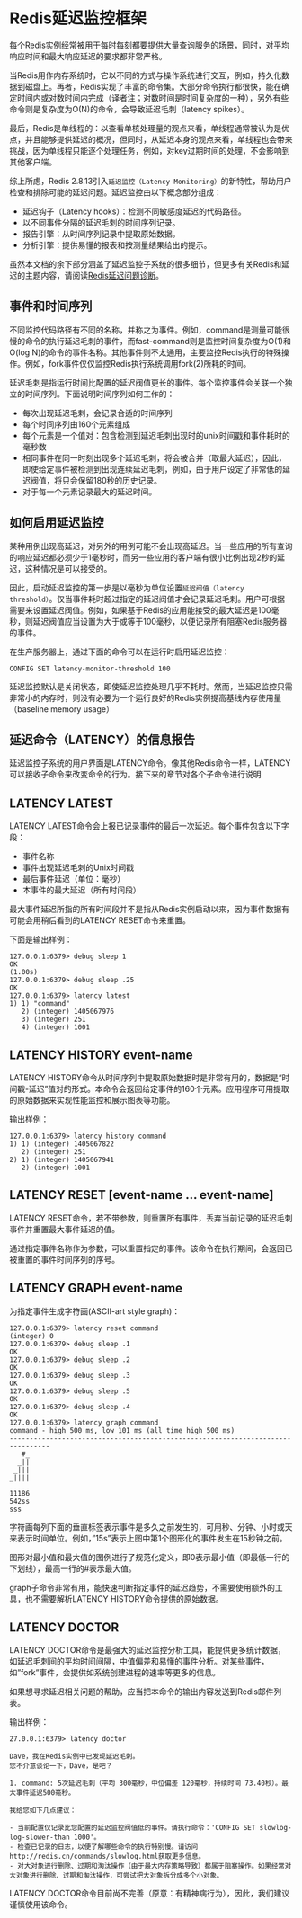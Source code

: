 #   Redis延迟监控框架

每个Redis实例经常被用于每时每刻都要提供大量查询服务的场景，同时，对平均响应时间和最大响应延迟的要求都非常严格。

当Redis用作内存系统时，它以不同的方式与操作系统进行交互，例如，持久化数据到磁盘上。再者，Redis实现了丰富的命令集。大部分命令执行都很快，能在确定时间内或对数时间内完成（译者注；对数时间是时间复杂度的一种），另外有些命令则是复杂度为O(N)的命令，会导致延迟毛刺（latency spikes）。

最后，Redis是单线程的：以查看单核处理量的观点来看，单线程通常被认为是优点，并且能够提供延迟的概况，但同时，从延迟本身的观点来看，单线程也会带来挑战，因为单线程只能逐个处理任务，例如，对key过期时间的处理，不会影响到其他客户端。

综上所虑，Redis 2.8.13引入`延迟监控（Latency Monitoring）`的新特性，帮助用户检查和排除可能的延迟问题。延迟监控由以下概念部分组成：
-   延迟钩子（Latency hooks）：检测不同敏感度延迟的代码路径。
-   以不同事件分隔的延迟毛刺的时间序列记录。
-   报告引擎：从时间序列记录中提取原始数据。
-   分析引擎：提供易懂的报表和按测量结果给出的提示。

虽然本文档的余下部分涵盖了延迟监控子系统的很多细节，但更多有关Redis和延迟的主题内容，请阅读[Redis延迟问题诊断](http://www.redis.cn/topics/latency.html)。

##  事件和时间序列

不同监控代码路径有不同的名称，并称之为事件。例如，command是测量可能很慢的命令的执行延迟毛刺的事件，而fast-command则是监控时间复杂度为O(1)和O(log N)的命令的事件名称。其他事件则不太通用，主要监控Redis执行的特殊操作。例如，fork事件仅仅监控Redis执行系统调用fork(2)所耗的时间。

延迟毛刺是指运行时间比配置的延迟阀值更长的事件。每个监控事件会关联一个独立的时间序列。下面说明时间序列如何工作的：
-   每次出现延迟毛刺，会记录合适的时间序列
-   每个时间序列由160个元素组成
-   每个元素是一个值对：包含检测到延迟毛刺出现时的unix时间戳和事件耗时的毫秒数
-   相同事件在同一时刻出现多个延迟毛刺，将会被合并（取最大延迟），因此，即使给定事件被检测到出现连续延迟毛刺，例如，由于用户设定了非常低的延迟阀值，将只会保留180秒的历史记录。
-   对于每一个元素记录最大的延迟时间。

##  如何启用延迟监控

某种用例出现高延迟，对另外的用例可能不会出现高延迟。当一些应用的所有查询的响应延迟都必须少于1毫秒时，而另一些应用的客户端有很小比例出现2秒的延迟，这种情况是可以接受的。

因此，启动延迟监控的第一步是以毫秒为单位设置`延迟阀值（latency threshold）`。仅当事件耗时超过指定的延迟阀值才会记录延迟毛刺。用户可根据需要来设置延迟阀值。例如，如果基于Redis的应用能接受的最大延迟是100毫秒，则延迟阀值应当设置为大于或等于100毫秒，以便记录所有阻塞Redis服务器的事件。

在生产服务器上，通过下面的命令可以在运行时启用延迟监控：
```
CONFIG SET latency-monitor-threshold 100
```
延迟监控默认是关闭状态，即使延迟监控处理几乎不耗时。然而，当延迟监控只需非常小的内存时，则没有必要为一个运行良好的Redis实例提高基线内存使用量（baseline memory usage）

##  延迟命令（LATENCY）的信息报告

延迟监控子系统的用户界面是LATENCY命令。像其他Redis命令一样，LATENCY可以接收子命令来改变命令的行为。接下来的章节对各个子命令进行说明

##  LATENCY LATEST

LATENCY LATEST命令会上报已记录事件的最后一次延迟。每个事件包含以下字段：
-   事件名称
-   事件出现延迟毛刺的Unix时间戳
-   最后事件延迟（单位：毫秒）
-   本事件的最大延迟（所有时间段）

最大事件延迟所指的所有时间段并不是指从Redis实例启动以来，因为事件数据有可能会用稍后看到的LATENCY RESET命令来重置。

下面是输出样例：
```
127.0.0.1:6379> debug sleep 1
OK
(1.00s)
127.0.0.1:6379> debug sleep .25
OK
127.0.0.1:6379> latency latest
1) 1) "command"
   2) (integer) 1405067976
   3) (integer) 251
   4) (integer) 1001
```

##  LATENCY HISTORY event-name

LATENCY HISTORY命令从时间序列中提取原始数据时是非常有用的，数据是“时间戳-延迟”值对的形式。本命令会返回给定事件的160个元素。应用程序可用提取的原始数据来实现性能监控和展示图表等功能。

输出样例：
```
127.0.0.1:6379> latency history command
1) 1) (integer) 1405067822
   2) (integer) 251
2) 1) (integer) 1405067941
   2) (integer) 1001
```

##  LATENCY RESET [event-name … event-name]

LATENCY RESET命令，若不带参数，则重置所有事件，丢弃当前记录的延迟毛刺事件并重置最大事件延迟的值。

通过指定事件名称作为参数，可以重置指定的事件。该命令在执行期间，会返回已被重置的事件时间序列的序号。

##  LATENCY GRAPH event-name

为指定事件生成字符画(ASCII-art style graph)：
```
127.0.0.1:6379> latency reset command
(integer) 0
127.0.0.1:6379> debug sleep .1
OK
127.0.0.1:6379> debug sleep .2
OK
127.0.0.1:6379> debug sleep .3
OK
127.0.0.1:6379> debug sleep .5
OK
127.0.0.1:6379> debug sleep .4
OK
127.0.0.1:6379> latency graph command
command - high 500 ms, low 101 ms (all time high 500 ms)
--------------------------------------------------------------------------------
   #_
  _||
 _|||
_||||

11186
542ss
sss
```

字符画每列下面的垂直标签表示事件是多久之前发生的，可用秒、分钟、小时或天来表示时间单位。例如，”15s”表示上图中第1个图形化的事件发生在15秒钟之前。

图形对最小值和最大值的图例进行了规范化定义，即0表示最小值（即最低一行的下划线），最高一行的#表示最大值。

graph子命令非常有用，能快速判断指定事件的延迟趋势，不需要使用额外的工具，也不需要解析LATENCY HISTORY命令提供的原始数据。

##  LATENCY DOCTOR

LATENCY DOCTOR命令是最强大的延迟监控分析工具，能提供更多统计数据，如延迟毛刺间的平均时间间隔，中值偏差和易懂的事件分析。对某些事件，如”fork”事件，会提供如系统创建进程的速率等更多的信息。

如果想寻求延迟相关问题的帮助，应当把本命令的输出内容发送到Redis邮件列表。

输出样例：
```
27.0.0.1:6379> latency doctor

Dave，我在Redis实例中已发现延迟毛刺。
您不介意谈论一下，Dave，是吧？

1. command: 5次延迟毛刺（平均 300毫秒，中位偏差 120毫秒，持续时间 73.40秒）。最大事件延迟500毫秒。

我给您如下几点建议：

- 当前配置仅记录比您配置的延迟监控阀值低的事件。请执行命令：'CONFIG SET slowlog-log-slower-than 1000'。
- 检查已记录的日志，以便了解哪些命令的执行特别慢。请访问http://redis.cn/commands/slowlog.html获取更多信息。
- 对大对象进行删除、过期和淘汰操作（由于最大内存策略导致）都属于阻塞操作。如果经常对大对象进行删除、过期和淘汰操作，可尝试把大对象拆分成多个小对象。
```

LATENCY DOCTOR命令目前尚不完善（原意：有精神病行为），因此，我们建议谨慎使用该命令。